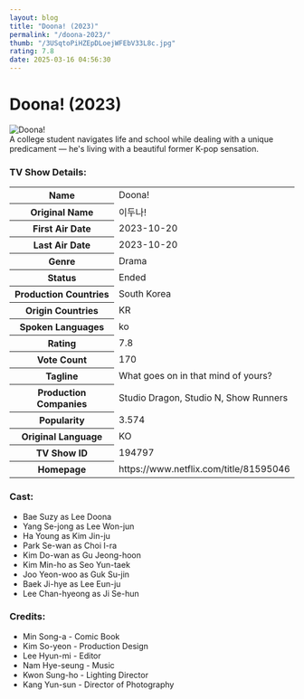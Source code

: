 ```yaml
---
layout: blog
title: "Doona! (2023)"
permalink: "/doona-2023/"
thumb: "/3USqtoPiHZEpDLoejWFEbV33L8c.jpg"
rating: 7.8
date: 2025-03-16 04:56:30
---
```

<h1 class="title">Doona! (2023)</h1><div class="poster"><img src="{{ site.imglink }}/3USqtoPiHZEpDLoejWFEbV33L8c.jpg" class="img-fluid my-3" alt="Doona!"/></div><div class="plot">A college student navigates life and school while dealing with a unique predicament — he's living with a beautiful former K-pop sensation.</div><h3>TV Show Details:</h3><table class="table table-bordered details"><tr><th>Name</th><td>Doona!</td></tr><tr><th>Original Name</th><td>이두나!</td></tr><tr><th>First Air Date</th><td>2023-10-20</td></tr><tr><th>Last Air Date</th><td>2023-10-20</td></tr><tr><th>Genre</th><td>Drama</td></tr><tr><th>Status</th><td>Ended</td></tr><tr><th>Production Countries</th><td>South Korea</td></tr><tr><th>Origin Countries</th><td>KR</td></tr><tr><th>Spoken Languages</th><td>ko</td></tr><tr><th>Rating</th><td>7.8</td></tr><tr><th>Vote Count</th><td>170</td></tr><tr><th>Tagline</th><td>What goes on in that mind of yours?</td></tr><tr><th>Production Companies</th><td>Studio Dragon, Studio N, Show Runners</td></tr><tr><th>Popularity</th><td>3.574</td></tr><tr><th>Original Language</th><td>KO</td></tr><tr><th>TV Show ID</th><td>194797</td></tr><tr><th>Homepage</th><td>https://www.netflix.com/title/81595046</td></tr></table><h3>Cast:</h3><ul class="list-group cast"><li>Bae Suzy as Lee Doona</li><li>Yang Se-jong as Lee Won-jun</li><li>Ha Young as Kim Jin-ju</li><li>Park Se-wan as Choi I-ra</li><li>Kim Do-wan as Gu Jeong-hoon</li><li>Kim Min-ho as Seo Yun-taek</li><li>Joo Yeon-woo as Guk Su-jin</li><li>Baek Ji-hye as Lee Eun-ju</li><li>Lee Chan-hyeong as Ji Se-hun</li></ul><h3>Credits:</h3><ul class="list-group crew"><li>Min Song-a - Comic Book</li><li>Kim So-yeon - Production Design</li><li>Lee Hyun-mi - Editor</li><li>Nam Hye-seung - Music</li><li>Kwon Sung-ho - Lighting Director</li><li>Kang Yun-sun - Director of Photography</li></ul>